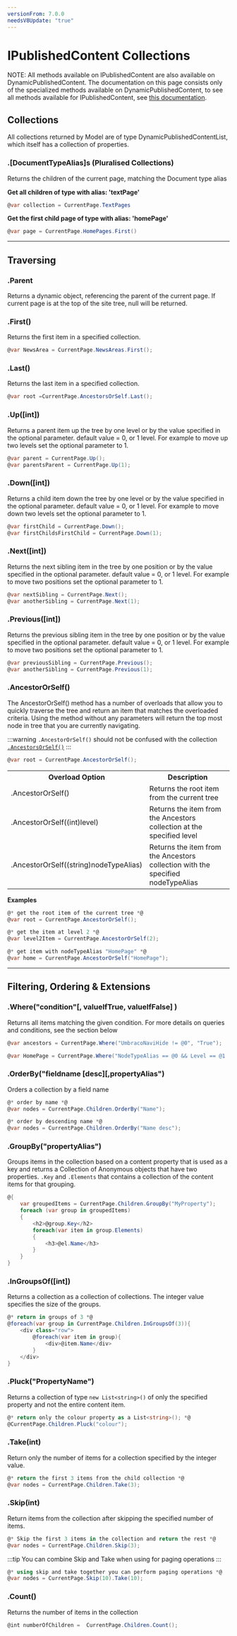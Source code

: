 ```yaml
---
versionFrom: 7.0.0
needsV8Update: "true"
---
```


# IPublishedContent Collections

NOTE: All methods available on IPublishedContent are also available on DynamicPublishedContent.
The documentation on this page consists only of the specialized methods available on DynamicPublishedContent,
to see all methods available for IPublishedContent, see [this documentation](../IPublishedContent/Collections.md).

## Collections

All collections returned by Model are of type DynamicPublishedContentList, which itself has a collection of properties.

### .[DocumentTypeAlias]s (Pluralised Collections)

Returns the children of the current page, matching the Document type alias

**Get all children of type with alias: 'textPage'**

```csharp
@var collection = CurrentPage.TextPages
```

**Get the first child page of type with alias: 'homePage'**

```csharp
@var page = CurrentPage.HomePages.First()
```

-----

## Traversing

### .Parent
Returns a dynamic object, referencing the parent of the current page. If current page is at the top of the site tree, null will be returned.

### .First()
Returns the first item in a specified collection.

```csharp
@var NewsArea = CurrentPage.NewsAreas.First();
```

### .Last()
Returns the last item in a specified collection.

```csharp
@var root =CurrentPage.AncestorsOrSelf.Last();
```

### .Up([int])
Returns a parent item up the tree by one level or by the value specified in the optional parameter. default value = 0, or 1 level. For example to move up two levels set the optional parameter to 1.

```csharp
@var parent = CurrentPage.Up();
@var parentsParent = CurrentPage.Up(1);
```

### .Down([int])
Returns a child item down the tree by one level or by the value specified in the optional parameter. default value = 0, or 1 level. For example to move down two levels set the optional parameter to 1.

```csharp
@var firstChild = CurrentPage.Down();
@var firstChildsFirstChild = CurrentPage.Down(1);
```

### .Next([int])
Returns the next sibling item in the tree by one position or by the value specified in the optional parameter. default value = 0, or 1 level. For example to move two positions set the optional parameter to 1.

```csharp
@var nextSibling = CurrentPage.Next();
@var anotherSibling = CurrentPage.Next(1);
```

### .Previous([int])
Returns the previous sibling item in the tree by one position or by the value specified in the optional parameter. default value = 0, or 1 level. For example to move two positions set the optional parameter to 1.

```csharp
@var previousSibling = CurrentPage.Previous();
@var anotherSibling = CurrentPage.Previous(1);
```

### .AncestorOrSelf()
The AncestorOrSelf() method has a number of overloads that allow you to quickly traverse the tree and return an item that matches the overloaded criteria.
Using the method without any parameters will return the top most node in tree that you are currently navigating.

:::warning
`.AncestorOrSelf()` should not be confused with the collection [`.AncestorsOrSelf()`](#ancestorsorself)
:::

```csharp
@var root = CurrentPage.AncestorOrSelf();
```

<table>
    <tr>
        <th>Overload Option</th><th>Description</th>
    </tr>
    <tr>
        <td>.AncestorOrSelf()</td>
        <td>Returns the root item from the current tree</td>
    </tr>
    <tr>
        <td>.AncestorOrSelf((int)level)</td>
        <td>Returns the item from the Ancestors collection at the specified level</td>
    </tr>
    <tr>
        <td>.AncestorOrSelf((string)nodeTypeAlias)</td>
        <td>Returns the item from the Ancestors collection with the specified nodeTypeAlias</td>
    </tr>
</table>

**Examples**

```csharp
@* get the root item of the current tree *@
@var root = CurrentPage.AncestorOrSelf();

@* get the item at level 2 *@
@var level2Item = CurrentPage.AncestorOrSelf(2);

@* get item with nodeTypeAlias "HomePage" *@
@var home = CurrentPage.AncestorOrSelf("HomePage");
```

-----

## Filtering, Ordering & Extensions

### .Where("condition"[, valueIfTrue, valueIfFalse] )
Returns all items matching the given condition.
For more details on queries and conditions, see the section below

```csharp
@var ancestors = CurrentPage.Where("UmbracoNaviHide != @0", "True");

@var HomePage = CurrentPage.Where("NodeTypeAlias == @0 && Level == @1 || Name = @2", "HomePage", 0, "Home").First();
```

### .OrderBy("fieldname [desc][,propertyAlias")
Orders a collection by a field name

```csharp
@* order by name *@
@var nodes = CurrentPage.Children.OrderBy("Name");

@* order by descending name *@
@var nodes = CurrentPage.Children.OrderBy("Name desc");
```

### .GroupBy("propertyAlias")
Groups items in the collection based on a content property that is used as a key and returns a Collection of Anonymous objects that have two properties. `.Key` and `.Elements` that contains a collection of the content items for that grouping.

```csharp
@{
    var groupedItems = CurrentPage.Children.GroupBy("MyProperty");
    foreach (var group in groupedItems)
    {
        <h2>@group.Key</h2>
        foreach(var item in group.Elements)
        {
            <h3>@el.Name</h3>
        }
    }
}
```

### .InGroupsOf([int])
Returns a collection as a collection of collections. The integer value specifies the size of the groups.

```csharp
@* return in groups of 3 *@
@foreach(var group in CurrentPage.Children.InGroupsOf(3)){
    <div class="row">
        @foreach(var item in group){
            <div>@item.Name</div>
        }
    </div>
}
```

### .Pluck("PropertyName")
Returns a collection of type `new List<string>()` of only the specified property and not the entire content item.

```csharp
@* return only the colour property as a List<string>(); *@
@CurrentPage.Children.Pluck("colour");
```

### .Take(int)
Return only the number of items for a collection specified by the integer value.

```csharp
@* return the first 3 items from the child collection *@
@var nodes = CurrentPage.Children.Take(3);
```

### .Skip(int)
Return items from the collection after skipping the specified number of items.

```csharp
@* Skip the first 3 items in the collection and return the rest *@
@var nodes = CurrentPage.Children.Skip(3);
```

:::tip
You can combine Skip and Take when using for paging operations
:::

```csharp
@* using skip and take together you can perform paging operations *@
@var nodes = CurrentPage.Skip(10).Take(10);
```

### .Count()
Returns the number of items in the collection

```csharp
@int numberOfChildren =  CurrentPage.Children.Count();
```

